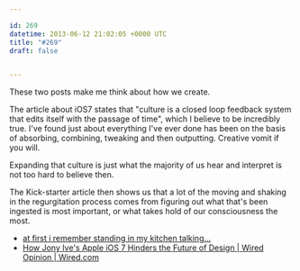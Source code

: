 ```yaml
---

id: 269
datetime: 2013-06-12 21:02:05 +0000 UTC
title: "#269"
draft: false


---
```


These two posts make me think about how we create. 

The article about iOS7 states that "culture is a closed loop feedback system that edits itself with the passage of time", which I believe to be incredibly true. I've found just about everything I've ever done has been on the basis of absorbing, combining, tweaking and then outputting. Creative vomit if you will.

Expanding that culture is just what the majority of us hear and interpret is not too hard to believe then. 

The Kick-starter article then shows us that a lot of the moving and shaking in the regurgitation process comes from figuring out what that's been ingested is most important, or what takes hold of our consciousness the most. 

 
 * [at first i remember standing in my kitchen talking...](http://8east4west.tumblr.com/post/22004376536/at-first-i-remember-standing-in-my-kitchen-talking)
 * [How Jony Ive's Apple iOS 7 Hinders the Future of Design | Wired Opinion | Wired.com](http://www.wired.com/opinion/2013/06/why-jony-ives-and-apple-ios7-are-holding-back-the-future-of-design/?cid=8778934)


